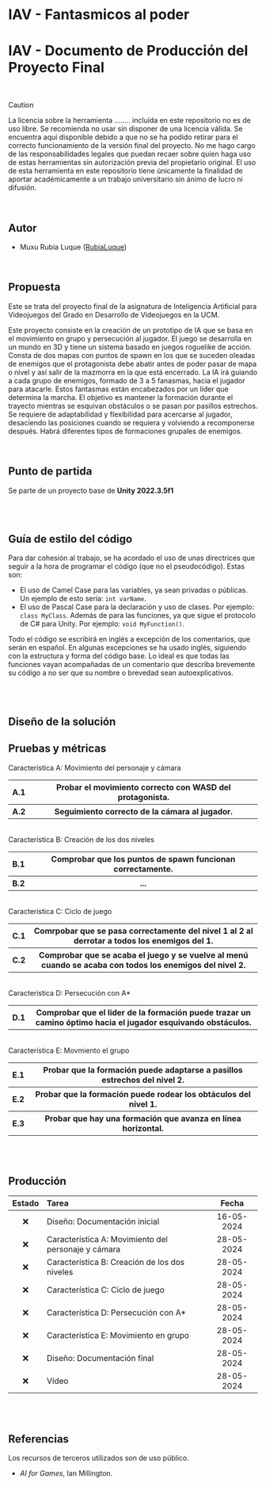 
# IAV - Fantasmicos al poder

# IAV - Documento de Producción del Proyecto Final

<br>

> [!CAUTION]
> La licencia sobre la herramienta ........ incluída en este repositorio no es de uso libre. Se recomienda no usar sin disponer de una licencia válida. Se encuentra aquí disponible debido a que no se ha podido retirar para el correcto funcionamiento de la versión final del proyecto. No me hago cargo de las responsabilidades legales que puedan recaer sobre quien haga uso de estas herramientas sin autorización previa del propietario original. El uso de esta herramienta en este repositorio tiene únicamente la finalidad de aportar académicamente a un trabajo universitario sin ánimo de lucro ni difusión.

<br>

## Autor
- Muxu Rubia Luque ([RubiaLuque](https://github.com/RubiaLuque))
<br>

## Propuesta

Este se trata del proyecto final de la asignatura de Inteligencia Artificial para Videojuegos del Grado en Desarrollo de Videojuegos en la UCM. 

Este proyecto consiste en la creación de un prototipo de IA que se basa en el movimiento en grupo y persecución al jugador. El juego se desarrolla en un mundo en 3D y tiene un sistema basado en juegos roguelike de acción. Consta de dos mapas con puntos de spawn en los que se suceden oleadas de enemigos que el protagonista debe abatir antes de poder pasar de mapa o nivel y así salir de la mazmorra en la que está encerrado. La IA irá guiando a cada grupo de enemigos, formado de 3 a 5 fanasmas, hacia el jugador para atacarle. Estos fantasmas están encabezados por un líder que determina la marcha. El objetivo es mantener la formación durante el trayecto mientras se esquivan obstáculos o se pasan por pasillos estrechos. Se requiere de adaptabilidad y flexibilidad para acercarse al jugador, desaciendo las posiciones cuando se requiera y volviendo a recomponerse después. Habrá diferentes tipos de formaciones grupales de enemigos.

<br>

## Punto de partida
Se parte de un proyecto base de **Unity 2022.3.5f1** 

<br><br>
## Guía de estilo del código
Para dar cohesión al trabajo, se ha acordado el uso de unas directrices que seguir a la hora de programar el código (que no el pseudocódigo). Estas son:
- El uso de Camel Case para las variables, ya sean privadas o públicas. Un ejemplo de esto sería: ```int varName```.
- El uso de Pascal Case para la declaración y uso de clases. Por ejemplo: ```class MyClass```. Además de para las funciones, ya que sigue el protocolo de C# para Unity. Por ejemplo: ```void MyFunction()```.
  
Todo el código se escribirá en inglés a excepción de los comentarios, que serán en español. En algunas excepciones se ha usado inglés, siguiendo con la estructura y forma del código base. Lo ideal es que todas las funciones vayan acompañadas de un comentario que describa brevemente su código a no ser que su nombre o brevedad sean autoexplicativos.

<br><br>
## Diseño de la solución


## Pruebas y métricas


Característica A: Movimiento del personaje y cámara
<table>
    <tr>
        <th><b>A.1</b></th>
        <th>Probar el movimiento correcto con WASD del protagonista.</th>
    </tr>
     <tr>
        <th><b>A.2</b></th>
        <th>Seguimiento correcto de la cámara al jugador.</th>
    </tr>
    
</table>
<br>
Característica B: Creación de los dos niveles
<table>
    <tr>
        <th><b>B.1</b></th>
        <th>Comprobar que los puntos de spawn funcionan correctamente. </th>
    </tr>
    <tr>
        <th><b>B.2</b></th>
        <th>...</th>
    </tr>
    
</table>
<br>
Característica C: Ciclo de juego
<table>
    <tr>
        <th><b>C.1</b></th>
        <th>Comrpobar que se pasa correctamente del nivel 1 al 2 al derrotar a todos los enemigos del 1.</th>
    </tr>
    <tr>
        <th><b>C.2</b></th>
        <th>Comprobar que se acaba el juego y se vuelve al menú cuando se acaba con todos los enemigos del nivel 2.</th>
    </tr>
</table>
<br>
Característica D: Persecución con A*
<table>
    <tr>
        <th><b>D.1</b></th>
        <th>Comprobar que el lider de la formación puede trazar un camino óptimo hacia el jugador esquivando obstáculos.</th>
    </tr>
</table>
<br>
Característica E: Movmiento el grupo
<table>
    <tr>
        <th><b>E.1</b></th>
        <th>Probar que la formación puede adaptarse a pasillos estrechos del nivel 2.</th>
    </tr>
  <tr>
        <th><b>E.2</b></th>
        <th>Probar que la formación puede rodear los obtáculos del nivel 1.</th>
    </tr>
  <tr>
        <th><b>E.3</b></th>
        <th>Probar que hay una formación que avanza en línea horizontal.</th>
    </tr>
</table>
<br>

<br>



## Producción


| Estado  |  Tarea  |  Fecha  |  
|:-:|:--|:-:|
| :x: | Diseño: Documentación inicial | 16-05-2024 |
| :x: | Característica A: Movimiento del personaje y cámara | 28-05-2024 |
| :x: | Característica B: Creación de los dos niveles | 28-05-2024 |
| :x: | Característica C: Ciclo de juego | 28-05-2024 |
| :x: | Característica D: Persecución con A* | 28-05-2024 |
| :x: | Característica E: Movimiento en grupo | 28-05-2024 |
| :x: | Diseño: Documentación final | 28-05-2024 |
| :x: | Vídeo | 28-05-2024 |




<br><br>

## Referencias

Los recursos de terceros utilizados son de uso público.

- *AI for Games*, Ian Millington.

